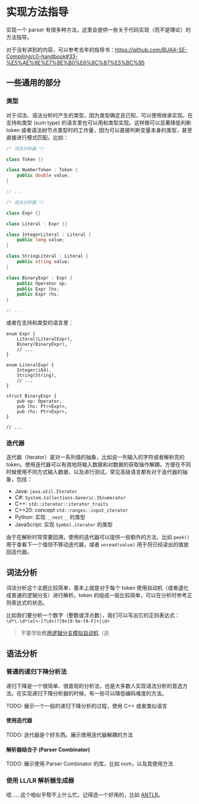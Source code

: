 # 实现方法指导

实现一个 parser 有很多种方法，这里会提供一些关于代码实现（而不是理论）的方法指导。

对于没有讲到的内容，可以参考去年的指导书：https://github.com/BUAA-SE-Compiling/c0-handbook#33-%E5%AE%9E%E7%8E%B0%E6%8C%87%E5%BC%95

## 一些通用的部分

### 类型

对于词法、语法分析时产生的类型，因为类型确定且已知，可以使用继承实现。在支持和类型 (sum type) 的语言里也可以用和类型实现。这样做可以显著降低判断 token 或者语法树节点类型时的工作量，因为可以直接判断变量本身的类型，甚至直接进行模式匹配。比如：

```csharp
/* 词法分析器 */

class Token {}

class NumberToken : Token {
    public double value;
}

// ...

/* 语法分析器 */

class Expr {}

class Literal : Expr {}

class IntegerLiteral : Literal {
    public long value;
}

class StringLiteral : Literal {
    public string value;
}

class BinaryExpr : Expr {
    public Operator op;
    public Expr lhs;
    public Expr rhs;
}

// ...
```

或者在支持和类型的语言里：

```rust,ignore
enum Expr {
    Literal(LiteralExpr),
    Binary(BinaryExpr),
    // ...
}

enum LiteralExpr {
    Integer(i64),
    String(String),
    // ...
}

struct BinaryExpr {
    pub op: Operator,
    pub lhs: Ptr<Expr>,
    pub rhs: Ptr<Expr>,
}

// ...
```

### 迭代器

迭代器（Iterator）是对一系列值的抽象，比如说一列输入的字符或者解析完的 token。使用迭代器可以有效地将输入数据和对数据的获取操作解耦，方便在不同时候使用不同方式输入数据，以及进行测试。常见高级语言都有对于迭代器的抽象，包括：

- Java: `java.util.Iterator`
- C#: `System.Collections.Generic.IEnumerator`
- C++: `std::iterator::iterator_traits`
- C++20: concept `std::ranges::input_iterator`
- Python: 实现 `__next__` 的类型
- JavaScript: 实现 `Symbol.iterator` 的类型

由于在解析时常常要回溯，使用的迭代器可以提供一些额外的方法，比如 `peek()` 用于查看下一个值但不移动迭代器，或者 `unread(value)` 用于将已经读出的值放回迭代器。

## 词法分析

词法分析这个主题比较简单，基本上就是对于每个 token 使用自动机（或者退化成普通的逻辑分支）进行解析。token 的组成一般比较简单，可以在分析时参考正则表达式的状态。

比如我们要分析一个数字（整数或浮点数），我们可以写出它的正则表达式：`\d*\.\d*(e[+-]?\d+)?|0x[0-9a-fA-F]+|\d+`

> 不要学助教[用逻辑分支模拟自动机][bad_lexing]（逃

[bad_lexing]: https://github.com/01010101lzy/chigusa/blob/0a08176f4318542c1bb96114ac3f0df56ac9510d/src/c0/lexer.rs#L392-L511

## 语法分析

### 普通的递归下降分析法

递归下降是一个很简单、很直观的分析法，也是大多数人实现语法分析的首选方法。在实现递归下降分析器的时候，有一些可以降低编码难度的方法。

TODO: 展示一个一般的递归下降分析的过程，使用 C++ 或者类似语言

#### 使用迭代器

TODO: 迭代器是个好东西。展示使用迭代器解耦的方法

[error_recover]: https://www.eyalkalderon.com/nom-error-recovery/

#### 解析器结合子 (Parser Combinator)

TODO: 展示使用 Parser Combinator 的库，比如 nom，以及其使用方法

### 使用 LL/LR 解析器生成器

唔……这个咱似乎帮不上什么忙。记得选一个好用的，比如 [ANTLR][]。

[antlr]: https://www.antlr.org
